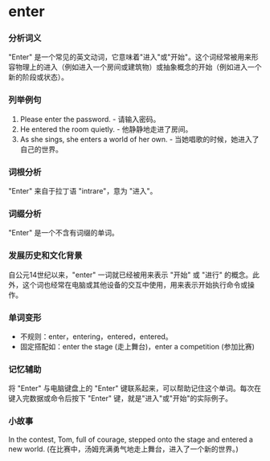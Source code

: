 # enter

### 分析词义

  

"Enter" 是一个常见的英文动词，它意味着"进入"或"开始"。这个词经常被用来形容物理上的进入（例如进入一个房间或建筑物）或抽象概念的开始（例如进入一个新的阶段或状态）。

  

### 列举例句

  

1.  Please enter the password. - 请输入密码。
2.  He entered the room quietly. - 他静静地走进了房间。
3.  As she sings, she enters a world of her own. - 当她唱歌的时候，她进入了自己的世界。

  

### 词根分析

  

"Enter" 来自于拉丁语 "intrare"，意为 "进入"。

  

### 词缀分析

  

"Enter" 是一个不含有词缀的单词。

  

### 发展历史和文化背景

  

自公元14世纪以来，"enter" 一词就已经被用来表示 "开始" 或 "进行" 的概念。此外，这个词也经常在电脑或其他设备的交互中使用，用来表示开始执行命令或操作。

  

### 单词变形

  

*   不规则：enter，entering，entered，entered。
*   固定搭配如：enter the stage (走上舞台)，enter a competition (参加比赛)

  

### 记忆辅助

  

将 "Enter" 与电脑键盘上的 "Enter" 键联系起来，可以帮助记住这个单词。每次在键入完数据或命令后按下 "Enter" 键，就是"进入"或"开始"的实际例子。

  

### 小故事

  

In the contest, Tom, full of courage, stepped onto the stage and entered a new world. (在比赛中，汤姆充满勇气地走上舞台，进入了一个新的世界。)
